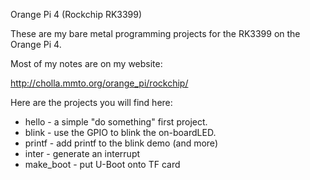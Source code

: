Orange Pi 4 (Rockchip RK3399)

These are my bare metal programming projects for the RK3399 on the Orange Pi 4.

Most of my notes are on my website:

http://cholla.mmto.org/orange_pi/rockchip/

Here are the projects you will find here:

* hello - a simple "do something" first project.
* blink - use the GPIO to blink the on-boardLED.
* printf - add printf to the blink demo (and more)
* inter - generate an interrupt
* make_boot - put U-Boot onto TF card
